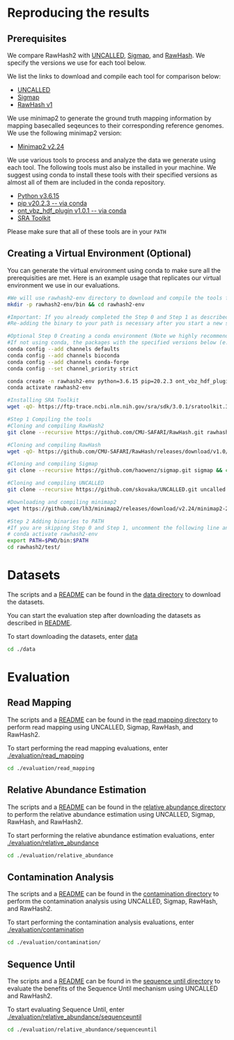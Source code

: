 # Reproducing the results

## Prerequisites

We compare RawHash2 with [UNCALLED](https://github.com/skovaka/UNCALLED), [Sigmap](https://github.com/haowenz/sigmap), and [RawHash](https://github.com/CMU-SAFARI/RawHash). We specify the versions we use for each tool below.

We list the links to download and compile each tool for comparison below:

* [UNCALLED](https://github.com/skovaka/UNCALLED/tree/74a5d4e5b5d02fb31d6e88926e8a0896dc3475cb)
* [Sigmap](https://github.com/haowenz/sigmap/commit/c9a40483264c9514587a36555b5af48d3f054f6f)
* [RawHash v1](https://github.com/CMU-SAFARI/RawHash/releases/tag/v1.0)

We use minimap2 to generate the ground truth mapping information by mapping basecalled seqeunces to their corresponding reference genomes. We use the following minimap2 version:

* [Minimap2 v2.24](https://github.com/lh3/minimap2/releases/tag/v2.24)

We use various tools to process and analyze the data we generate using each tool. The following tools must also be installed in your machine. We suggest using conda to install these tools with their specified versions as almost all of them are included in the conda repository.

* [Python v3.6.15](https://www.python.org/downloads/release/python-3615/)
* [pip v20.2.3 -- via conda](https://anaconda.org/conda-forge/pip/20.2.3/download/noarch/pip-20.2.3-py_0.tar.bz2)
* [ont_vbz_hdf_plugin v1.0.1 -- via conda](https://anaconda.org/bioconda/ont_vbz_hdf_plugin/files?version=1.0.1)
* [SRA Toolkit](https://github.com/ncbi/sra-tools/wiki/02.-Installing-SRA-Toolkit)

Please make sure that all of these tools are in your `PATH`

## Creating a Virtual Environment (Optional)

You can generate the virtual environment using conda to make sure all the prerequisities are met. Here is an example usage that replicates our virtual environment we use in our evaluations.

```bash
#We will use rawhash2-env directory to download and compile the tools from their repositories
mkdir -p rawhash2-env/bin && cd rawhash2-env

#Important: If you already completed the Step 0 and Step 1 as described, you can skip these steps and add the binaries to your PATH again
#Re-adding the binary to your path is necessary after you start a new shell session.

#Optional Step 0 Creating a conda environment (Note we highly recommend using conda for easy installation of dependencies).
#If not using conda, the packages with the specified versions below (e.g.,  python=3.6.15) must be installed manually in your environment
conda config --add channels defaults
conda config --add channels bioconda
conda config --add channels conda-forge
conda config --set channel_priority strict

conda create -n rawhash2-env python=3.6.15 pip=20.2.3 ont_vbz_hdf_plugin=1.0.1
conda activate rawhash2-env

#Installing SRA Toolkit
wget -qO- https://ftp-trace.ncbi.nlm.nih.gov/sra/sdk/3.0.1/sratoolkit.3.0.1-ubuntu64.tar.gz | tar xzv; cp -r ./sratoolkit.3.0.1-ubuntu64/bin/* bin/; rm -rf sratoolkit.3.0.1-ubuntu64

#Step 1 Compiling the tools
#Cloning and compiling RawHash2
git clone --recursive https://github.com/CMU-SAFARI/RawHash.git rawhash2 && cd rawhash2 && make && cp ./bin/rawhash2 ../bin/ && cd ..

#Cloning and compiling RawHash
wget -qO- https://github.com/CMU-SAFARI/RawHash/releases/download/v1.0/RawHash-1.0.tar.gz | tar -xzv && cd rawhash && make && cp ./bin/rawhash ../bin/ && cd ..

#Cloning and compiling Sigmap
git clone --recursive https://github.com/haowenz/sigmap.git sigmap && cd sigmap && make && cp sigmap ../bin/ && cd ..

#Cloning and compiling UNCALLED
git clone --recursive https://github.com/skovaka/UNCALLED.git uncalled && cd uncalled/submods/bwa && git pull origin master && cd ../../ && pip3 install . && cd ..

#Downloading and compiling minimap2
wget https://github.com/lh3/minimap2/releases/download/v2.24/minimap2-2.24.tar.bz2; tar -xf minimap2-2.24.tar.bz2; rm minimap2-2.24.tar.bz2; mv minimap2-2.24 minimap2; cd minimap2 && make && cp minimap2 ../bin/ && cd ..

#Step 2 Adding binaries to PATH
#If you are skipping Step 0 and Step 1, uncomment the following line and execute:
# conda activate rawhash2-env
export PATH=$PWD/bin:$PATH
cd rawhash2/test/
```

# Datasets

The scripts and a [README](./data/README.md) can be found in the [data directory](./data/) to download the datasets.

You can start the evaluation step after downloading the datasets as described in [README](./data/README.md).

To start downloading the datasets, enter [data](./data/)

```bash
cd ./data
```

# Evaluation

## Read Mapping

The scripts and a [README](./evaluation/read_mapping/README.md) can be found in the [read mapping directory](./evaluation/read_mapping/) to perform read mapping using UNCALLED, Sigmap, RawHash, and RawHash2.

To start performing the read mapping evaluations, enter [./evaluation/read_mapping](./evaluation/read_mapping/)

```bash
cd ./evaluation/read_mapping
```

## Relative Abundance Estimation

The scripts and a [README](./evaluation/relative_abundance/README.md) can be found in the [relative abundance directory](./evaluation/relative_abundance/) to perform the relative abundance estimation using UNCALLED, Sigmap, RawHash, and RawHash2.

To start performing the relative abundance estimation evaluations, enter [./evaluation/relative_abundance](./evaluation/relative_abundance/)

```bash
cd ./evaluation/relative_abundance
```

## Contamination Analysis

The scripts and a [README](./evaluation/contamination/README.md) can be found in the [contamination directory](./evaluation/contamination/) to perform the contamination analysis using UNCALLED, Sigmap, RawHash, and RawHash2.

To start performing the contamination analysis evaluations, enter [./evaluation/contamination](./evaluation/contamination/)

```bash
cd ./evaluation/contamination/
```

## Sequence Until

The scripts and a [README](./evaluation/relative_abundance/sequenceuntil/README.md) can be found in the [sequence until directory](./evaluation/relative_abundance/sequenceuntil/) to evaluate the benefits of the Sequence Until mechanism using UNCALLED and RawHash2.

To start evaluating Sequence Until, enter [./evaluation/relative_abundance/sequenceuntil](./evaluation/relative_abundance/sequenceuntil/)

```bash
cd ./evaluation/relative_abundance/sequenceuntil
```
